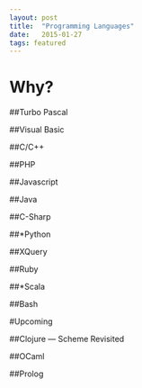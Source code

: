```yaml
---
layout: post
title:  "Programming Languages"
date:   2015-01-27
tags: featured
---
```


# Why?

##Turbo Pascal

##Visual Basic

##C/C++

##PHP

##Javascript

##Java

##C-Sharp

##*Python

##XQuery

##Ruby

##*Scala

##Bash

#Upcoming

##Clojure — Scheme Revisited

##OCaml

##Prolog
